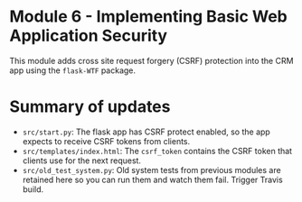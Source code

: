 # Module 6 - Implementing Basic Web Application Security
This module adds cross site request forgery (CSRF) protection
into the CRM app using the `flask-WTF` package.

# Summary of updates
  * `src/start.py`: The flask app has CSRF protect enabled, so
    the app expects to receive CSRF tokens from clients.
  * `src/templates/index.html`: The `csrf_token` contains the
    CSRF token that clients use for the next request.
  * `src/old_test_system.py`: Old system tests from previous
    modules are retained here so you can run them and watch
    them fail. Trigger Travis build.
